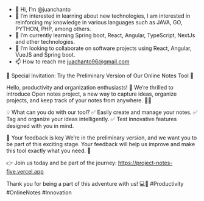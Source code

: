 - 👋 Hi, I’m @juanchanto
- 👀 I’m interested in learning about new technologies, I am interested in reinforcing my knowledge in various languages such as JAVA, GO, PYTHON, PHP, among others.
- 🌱 I’m currently learning Spring boot, React, Angular, TypeScript, NextJs and other technologies.
- 💞️ I’m looking to collaborate on software projects using React, Angular, VueJS and Spring boot.
- 📫 How to reach me juachanto96@gmail.com

🌟 Special Invitation: Try the Preliminary Version of Our Online Notes Tool 🌟

Hello, productivity and organization enthusiasts! 🚀
We’re thrilled to introduce Open notes project, a new way to capture ideas, organize projects, and keep track of your notes from anywhere. 📝✨

💡 What can you do with our tool?
✅ Easily create and manage your notes.
✅ Tag and organize your ideas intelligently.
✅ Test innovative features designed with you in mind.

🎯 Your feedback is key
We’re in the preliminary version, and we want you to be part of this exciting stage. Your feedback will help us improve and make this tool exactly what you need. 💬

👉 Join us today and be part of the journey: https://project-notes-five.vercel.app

Thank you for being a part of this adventure with us! 💻🚀
#Productivity #OnlineNotes #Innovation
<!---
juanchanto/juanchanto is a ✨ special ✨ repository because its `README.md` (this file) appears on your GitHub profile.
You can click the Preview link to take a look at your changes.
--->
